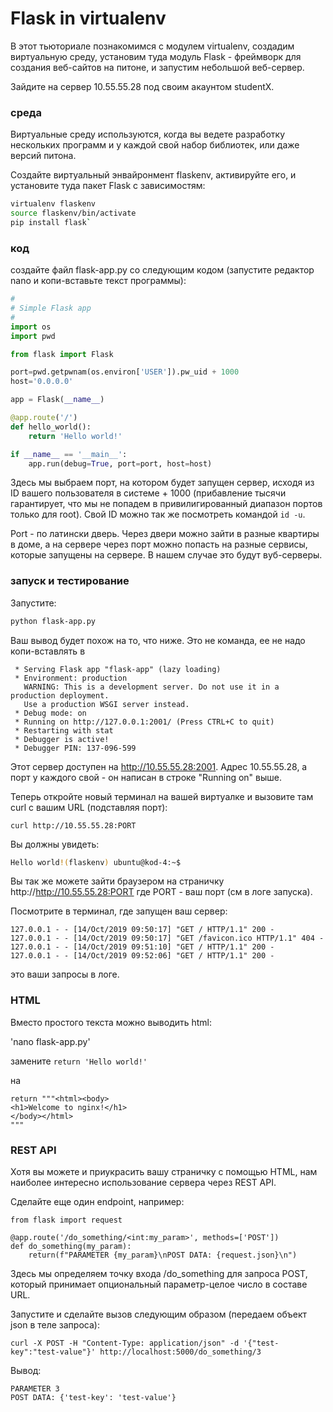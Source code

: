 # Flask in virtualenv

В этот тьюториале познакомимся с модулем virtualenv, создадим виртуальную среду, установим туда модуль Flask - фреймворк для создания веб-сайтов на питоне, и запустим небольшой веб-сервер.

Зайдите на сервер 10.55.55.28 под своим акаунтом studentX.

### среда

Виртуальные среду используются, когда вы ведете разработку нескольких программ и у каждой свой набор библиотек, или даже версий питона.

Создайте виртуальный энвайронмент flaskenv, активируйте его, и установите туда пакет Flask c зависимостям:

```bash
virtualenv flaskenv
source flaskenv/bin/activate
pip install flask`
```

### код

создайте файл flask-app.py со следующим кодом (запустите редактор nano и копи-вставьте текст программы):

```python
#
# Simple Flask app
#
import os
import pwd

from flask import Flask

port=pwd.getpwnam(os.environ['USER']).pw_uid + 1000
host='0.0.0.0'

app = Flask(__name__)

@app.route('/')
def hello_world():
    return 'Hello world!'

if __name__ == '__main__':
    app.run(debug=True, port=port, host=host)
```

Здесь мы выбраем порт, на котором будет запущен сервер, исходя из ID вашего пользователя в системе + 1000 (прибавление тысячи гарантирует, что мы не попадем в привилигированный диапазон портов только для root). Свой ID можно так же посмотреть командой `id -u`.

Port - по латински дверь. Через двери можно зайти в разные квартиры в доме, а на сервере через порт можно попасть на разные сервисы, которые запущены на сервере. В нашем случае это будут вуб-серверы.

### запуск и тестирование

Запустите:

```bash
python flask-app.py
```

Ваш вывод будет похож на то, что ниже. Это не команда, ее не надо копи-вставлять в 

```
 * Serving Flask app "flask-app" (lazy loading)
 * Environment: production
   WARNING: This is a development server. Do not use it in a production deployment.
   Use a production WSGI server instead.
 * Debug mode: on
 * Running on http://127.0.0.1:2001/ (Press CTRL+C to quit)
 * Restarting with stat
 * Debugger is active!
 * Debugger PIN: 137-096-599
```

Этот сервер доступен на http://10.55.55.28:2001. Адрес 10.55.55.28, а порт у каждого свой - он написан в строке "Running on" выше.

Теперь откройте новый терминал на вашей виртуалке и вызовите там curl с вашим URL (подставляя порт):

```
curl http://10.55.55.28:PORT
```

Вы должны увидеть:

```bash
Hello world!(flaskenv) ubuntu@kod-4:~$ 
```

Вы так же можете зайти браузером на страничку http://http://10.55.55.28:PORT где PORT - ваш порт (см в логе запуска).

Посмотрите в терминал, где запущен ваш сервер:

```
127.0.0.1 - - [14/Oct/2019 09:50:17] "GET / HTTP/1.1" 200 -
127.0.0.1 - - [14/Oct/2019 09:50:17] "GET /favicon.ico HTTP/1.1" 404 -
127.0.0.1 - - [14/Oct/2019 09:51:10] "GET / HTTP/1.1" 200 -
127.0.0.1 - - [14/Oct/2019 09:52:06] "GET / HTTP/1.1" 200 -
```

это ваши запросы в логе.

### HTML

Вместо простого текста можно выводить html:

'nano flask-app.py'

замените `return 'Hello world!'`

на

```
return """<html><body>
<h1>Welcome to nginx!</h1>
</body></html>
"""
```

### REST API

Хотя вы можете и приукрасить вашу страничку с помощью HTML, нам наиболее интересно использование сервера через REST API.

Сделайте еще один endpoint, например:

```
from flask import request

@app.route('/do_something/<int:my_param>', methods=['POST'])
def do_something(my_param):
    return(f"PARAMETER {my_param}\nPOST DATA: {request.json}\n")
```

Здесь мы определяем точку входа /do_something для запроса POST, который принимает опциональный параметр-целое число в составе URL. 

Запустите и сделайте вызов следующим образом (передаем объект json в теле запроса):

```
curl -X POST -H "Content-Type: application/json" -d '{"test-key":"test-value"}' http://localhost:5000/do_something/3
```

Вывод:
```
PARAMETER 3
POST DATA: {'test-key': 'test-value'}
```


